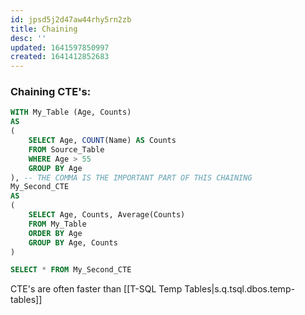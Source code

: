 ```yaml
---
id: jpsd5j2d47aw44rhy5rn2zb
title: Chaining
desc: ''
updated: 1641597850997
created: 1641412852683
---
```



### Chaining CTE's:

```sql
WITH My_Table (Age, Counts)
AS
(
	SELECT Age, COUNT(Name) AS Counts
	FROM Source_Table
	WHERE Age > 55
	GROUP BY Age
), -- THE COMMA IS THE IMPORTANT PART OF THIS CHAINING
My_Second_CTE
AS
(
	SELECT Age, Counts, Average(Counts)
	FROM My_Table
	ORDER BY Age
	GROUP BY Age, Counts
)

SELECT * FROM My_Second_CTE

```

CTE's are often faster than [[T-SQL Temp Tables|s.q.tsql.dbos.temp-tables]]
